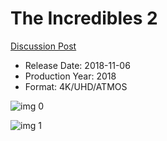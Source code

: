 # The Incredibles 2

[Discussion Post](https://www.avsforum.com/threads/bass-eq-for-filtered-movies.2995212/post-57049344)

* Release Date: 2018-11-06
* Production Year: 2018
* Format: 4K/UHD/ATMOS

![img 0](https://i.imgur.com/mDv9d9K.jpg)

![img 1](https://i.imgur.com/tq85hpt.png)

